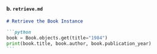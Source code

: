 #### b. `retrieve.md`

````markdown
# Retrieve the Book Instance

```python
book = Book.objects.get(title="1984")
print(book.title, book.author, book.publication_year)
```
````
